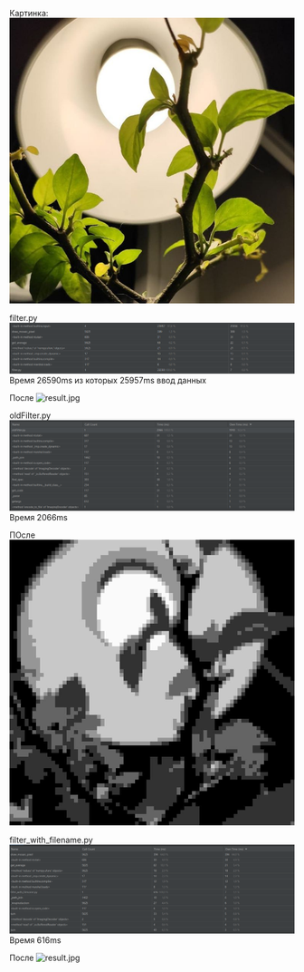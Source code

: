Картинка: ![img2.jpg](img2.jpg)

filter.py 
![img_2.png](img_2.png)
Время 26590ms из которых 25957ms ввод данных

После ![result.jpg](result.jpg)

oldFilter.py
![img_3.png](img_3.png)
Время 2066ms

ПОсле ![res.jpg](res.jpg)

filter_with_filename.py
![img_4.png](img_4.png)
Время 616ms

После ![result.jpg](result.jpg)